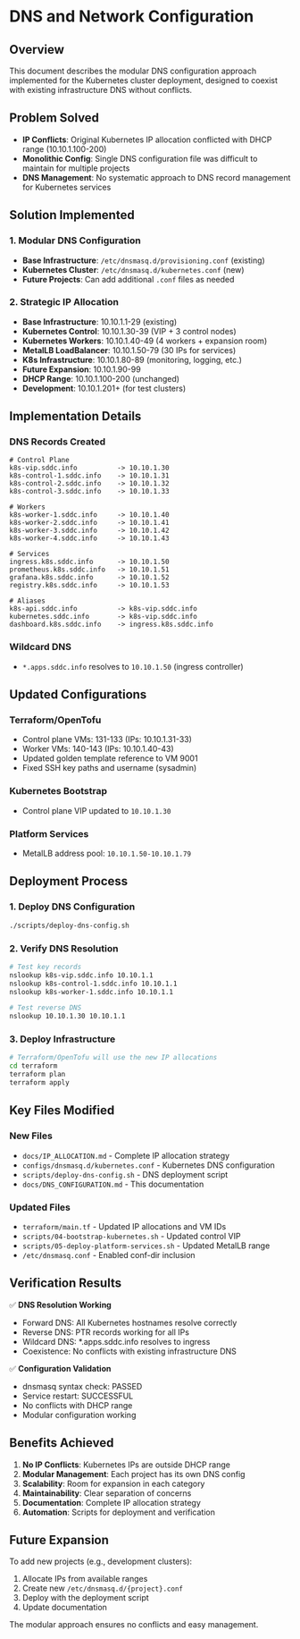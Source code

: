 # DNS and Network Configuration

## Overview
This document describes the modular DNS configuration approach implemented for the Kubernetes cluster deployment, designed to coexist with existing infrastructure DNS without conflicts.

## Problem Solved
- **IP Conflicts**: Original Kubernetes IP allocation conflicted with DHCP range (10.10.1.100-200)
- **Monolithic Config**: Single DNS configuration file was difficult to maintain for multiple projects
- **DNS Management**: No systematic approach to DNS record management for Kubernetes services

## Solution Implemented

### 1. Modular DNS Configuration
- **Base Infrastructure**: `/etc/dnsmasq.d/provisioning.conf` (existing)
- **Kubernetes Cluster**: `/etc/dnsmasq.d/kubernetes.conf` (new)
- **Future Projects**: Can add additional `.conf` files as needed

### 2. Strategic IP Allocation
- **Base Infrastructure**: 10.10.1.1-29 (existing)
- **Kubernetes Control**: 10.10.1.30-39 (VIP + 3 control nodes)
- **Kubernetes Workers**: 10.10.1.40-49 (4 workers + expansion room)
- **MetalLB LoadBalancer**: 10.10.1.50-79 (30 IPs for services)
- **K8s Infrastructure**: 10.10.1.80-89 (monitoring, logging, etc.)
- **Future Expansion**: 10.10.1.90-99
- **DHCP Range**: 10.10.1.100-200 (unchanged)
- **Development**: 10.10.1.201+ (for test clusters)

## Implementation Details

### DNS Records Created
```
# Control Plane
k8s-vip.sddc.info          -> 10.10.1.30
k8s-control-1.sddc.info    -> 10.10.1.31
k8s-control-2.sddc.info    -> 10.10.1.32
k8s-control-3.sddc.info    -> 10.10.1.33

# Workers
k8s-worker-1.sddc.info     -> 10.10.1.40
k8s-worker-2.sddc.info     -> 10.10.1.41
k8s-worker-3.sddc.info     -> 10.10.1.42
k8s-worker-4.sddc.info     -> 10.10.1.43

# Services
ingress.k8s.sddc.info      -> 10.10.1.50
prometheus.k8s.sddc.info   -> 10.10.1.51
grafana.k8s.sddc.info      -> 10.10.1.52
registry.k8s.sddc.info     -> 10.10.1.53

# Aliases
k8s-api.sddc.info          -> k8s-vip.sddc.info
kubernetes.sddc.info       -> k8s-vip.sddc.info
dashboard.k8s.sddc.info    -> ingress.k8s.sddc.info
```

### Wildcard DNS
- `*.apps.sddc.info` resolves to `10.10.1.50` (ingress controller)

## Updated Configurations

### Terraform/OpenTofu
- Control plane VMs: 131-133 (IPs: 10.10.1.31-33)
- Worker VMs: 140-143 (IPs: 10.10.1.40-43)
- Updated golden template reference to VM 9001
- Fixed SSH key paths and username (sysadmin)

### Kubernetes Bootstrap
- Control plane VIP updated to `10.10.1.30`

### Platform Services
- MetalLB address pool: `10.10.1.50-10.10.1.79`

## Deployment Process

### 1. Deploy DNS Configuration
```bash
./scripts/deploy-dns-config.sh
```

### 2. Verify DNS Resolution
```bash
# Test key records
nslookup k8s-vip.sddc.info 10.10.1.1
nslookup k8s-control-1.sddc.info 10.10.1.1
nslookup k8s-worker-1.sddc.info 10.10.1.1

# Test reverse DNS
nslookup 10.10.1.30 10.10.1.1
```

### 3. Deploy Infrastructure
```bash
# Terraform/OpenTofu will use the new IP allocations
cd terraform
terraform plan
terraform apply
```

## Key Files Modified

### New Files
- `docs/IP_ALLOCATION.md` - Complete IP allocation strategy
- `configs/dnsmasq.d/kubernetes.conf` - Kubernetes DNS configuration
- `scripts/deploy-dns-config.sh` - DNS deployment script
- `docs/DNS_CONFIGURATION.md` - This documentation

### Updated Files
- `terraform/main.tf` - Updated IP allocations and VM IDs
- `scripts/04-bootstrap-kubernetes.sh` - Updated control VIP
- `scripts/05-deploy-platform-services.sh` - Updated MetalLB range
- `/etc/dnsmasq.conf` - Enabled conf-dir inclusion

## Verification Results

✅ **DNS Resolution Working**
- Forward DNS: All Kubernetes hostnames resolve correctly
- Reverse DNS: PTR records working for all IPs
- Wildcard DNS: *.apps.sddc.info resolves to ingress
- Coexistence: No conflicts with existing infrastructure DNS

✅ **Configuration Validation**
- dnsmasq syntax check: PASSED
- Service restart: SUCCESSFUL  
- No conflicts with DHCP range
- Modular configuration working

## Benefits Achieved

1. **No IP Conflicts**: Kubernetes IPs are outside DHCP range
2. **Modular Management**: Each project has its own DNS config
3. **Scalability**: Room for expansion in each category
4. **Maintainability**: Clear separation of concerns
5. **Documentation**: Complete IP allocation strategy
6. **Automation**: Scripts for deployment and verification

## Future Expansion

To add new projects (e.g., development clusters):

1. Allocate IPs from available ranges
2. Create new `/etc/dnsmasq.d/{project}.conf`
3. Deploy with the deployment script
4. Update documentation

The modular approach ensures no conflicts and easy management.
